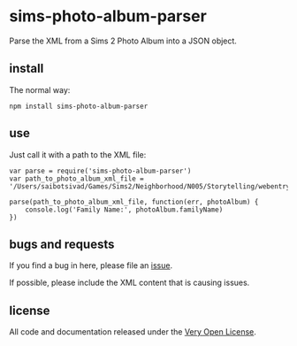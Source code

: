 # sims-photo-album-parser

Parse the XML from a Sims 2 Photo Album into a JSON object.

## install

The normal way:

	npm install sims-photo-album-parser

## use

Just call it with a path to the XML file:

	var parse = require('sims-photo-album-parser')
	var path_to_photo_album_xml_file = '/Users/saibotsivad/Games/Sims2/Neighborhood/N005/Storytelling/webentry_fe180f20.xml'

	parse(path_to_photo_album_xml_file, function(err, photoAlbum) {
		console.log('Family Name:', photoAlbum.familyName)
	})

## bugs and requests

If you find a bug in here, please file an [issue](https://github.com/tobiaslabs/sims-photo-album-parser/issues).

If possible, please include the XML content that is causing issues.

## license

All code and documentation released under the [Very Open License](http://veryopenlicense.com).
